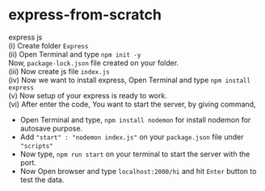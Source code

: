 # express-from-scratch
express js<br>
(i) Create folder ```Express```<br>
(ii) Open Terminal and type ```npm init -y```<br>Now,
```package-lock.json``` file created on your folder.<br>
(iii) Now create js file ```index.js```<br>
(iv) Now we want to install express, Open Terminal and type ```npm install express```<br>
(v) Now setup of your express is ready to work.<br>
(vi) After enter the code, You want to start the server, by giving command,<br>
* Open Terminal and type, ```npm install nodemon``` for install nodemon for autosave purpose.<br>
* Add ```"start" : "nodemon index.js"``` on your ```package.json``` file under ```"scripts"```<br>
* Now type, ```npm run start``` on your terminal to start the server with the port.<br>
* Now Open browser and type ```localhost:2000/hi``` and hit ```Enter``` button to test the data.
